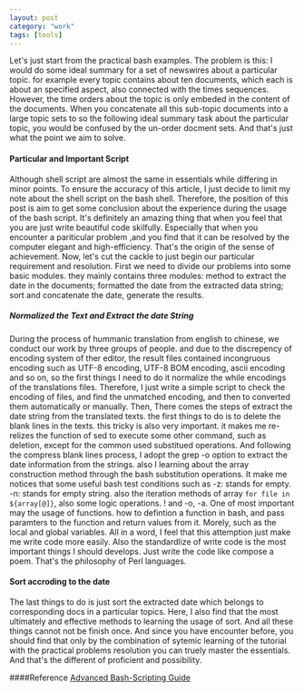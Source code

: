 ```yaml
---
layout: post
category: "work"
tags: [tools]
---
```


Let's just start from the practical bash examples. The problem is this: I would do some ideal summary for a set of newswires about a particular topic. for example every topic contains about ten documents, which each is about an specified aspect, also connected with the times sequences. However, the time orders about the topic is only embeded in the content of the documents. When you concatenate all this sub-topic documents into a large topic sets to so the following ideal summary task about the particular topic, you would be confused by the un-order docment sets.
And that's just what the point we aim to solve.
#### Particular and Important Script
Although shell script are almost the same in essentials while differing in minor points. To ensure the accuracy of this article, I just decide to limit my note about the shell script on the bash shell. Therefore, the position of this post is aim to get some conclusion about the experience during the usage of the bash script.
It's definitely an amazing thing that when you feel that you are just write beautiful code skilfully. Especially that when you encounter a pariticular problem ,and you find that it can be resolved by the computer elegant and high-efficiency. That's the origin of the sense of achievement.  Now, let's cut the cackle to just begin our particular requirement and resolution.
First we need to divide our problems into some basic modules. they mainly contains three modules: method to extract the date in the documents; formatted the date from the extracted data string; sort and concatenate the date, generate the results.
##### Normalized the Text and Extract the date String
During the process of hummanic translation from english to chinese, we conduct our work by three groups of people. and due to the discrepency of encoding system of ther editor, the result files contained incongruous encoding such as UTF\-8 encoding, UTF\-8 BOM encoding, ascii encoding and so on, so the first things I need to do it normalize the while encodings of the translations files. Therefore, I just write a simple script to check the encoding of files, and find the unmatched encoding, and then to converted them automatically or manually.
Then, There comes the steps of extract the date string from the translated texts. the first things to do is to delete the blank lines in the texts. this tricky is also very important. it makes me re-relizes the function of sed to execute some other command, such as deletion, except for the common used substitued operations. And following the compress blank lines process, I adopt the grep \-o option to extract the date information from the strings. also I learning about the array construction method through the bash substitution operations. It make me notices that some useful bash test conditions such as \-z: stands for empty. \-n: stands for empty string. also the iteration methods of array `for file in ${array[@]}`, also some logic operations. \! and \-o, \-a. One of most important may the usage of functions. how to defintion a function in bash, and pass paramters to the function and return values from it. Morely, such as the local and global variables.
All in a word, I feel that this attemption just make me write code more easily. Also the standardlize of write code is the most important things I should develops.  Just write the code like compose a poem.  That's the philosophy of Perl languages.
#### Sort accroding to the date
The last things to do is just sort the extracted date which belongs to corresponding docs in a particular topics. Here, I also find that the most ultimately and effective methods to learning the usage of sort. And all these things cannot not be finish once. And since you have encounter before, you should find that only by the combination of sytemic learning of the tutorial with the practical problems resolution you can truely master the essentials. And that's the different of proficient and possibility.

####Reference
[Advanced Bash-Scripting Guide](http://tldp.org/LDP/abs/html/)
